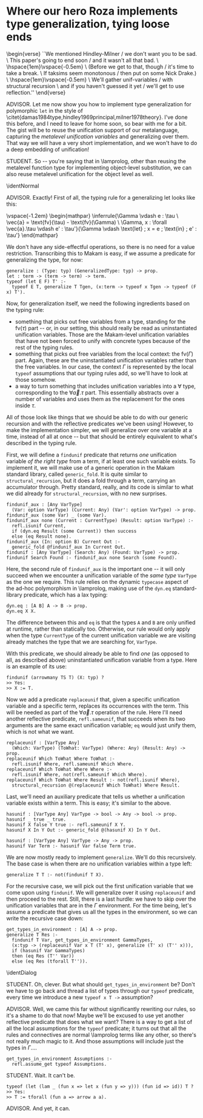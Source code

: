 # Where our hero Roza implements type generalization, tying loose ends

<!--
```makam
%use "07-miniml.md".
tests: testsuite. %testsuite tests.
```
-->

\begin{verse}
``We mentioned Hindley-Milner / we don't want you to be sad. \\
This paper's going to end soon / and it wasn't all that bad. \\
\hspace{1em}\vspace{-0.5em} \\
(Before we get to that, though / it's time to take a break. \\
If taksims seem monotonous / then put on some Nick Drake.) \\
\hspace{1em}\vspace{-0.5em} \\
We'll gather unif-variables / with structural recursion \\
and if you haven't guessed it yet / we'll get to use reflection.''
\end{verse}

ADVISOR. Let me now show you how to implement type generalization for polymorphic `let` in the style of \citet{damas1984type,hindley1969principal,milner1978theory}. I've done this before, and I need to leave for home soon, so bear with me
for a bit. The gist will be to reuse the unification support of our metalanguage,
capturing the *metalevel unification variables* and generalizing over them. That way we will
have a very short implementation, and we won't have to do a deep embedding of unification!

STUDENT. So -- you're saying that in \lamprolog, other than reusing the metalevel function type
for implementing object-level substitution, we can also reuse metalevel unification for the
object level as well.

\identNormal

ADVISOR. Exactly! First of all, the typing rule for a generalizing let looks like this:

\vspace{-1.2em}
\begin{mathpar}
\inferrule{\Gamma \vdash e : \tau \\ \vec{a} = \text{fv}(\tau) - \text{fv}(\Gamma) \\ \Gamma, x : \forall \vec{a}.\tau \vdash e' : \tau'}{\Gamma \vdash \text{let} \; x = e \; \text{in} \; e' : \tau'}
\end{mathpar}

We don't have any side-effectful operations, so there is no need for a value
restriction. Transcribing this to Makam is easy, if we assume a predicate for
generalizing the type, for now:

```makam
generalize : (Type: typ) (GeneralizedType: typ) -> prop.
let : term -> (term -> term) -> term.
typeof (let E F) T' :-
  typeof E T, generalize T Tgen, (x:term -> typeof x Tgen -> typeof (F x) T').
```

Now, for generalization itself, we need the following ingredients based on the typing rule:

- something that picks out free variables from a type, standing for the $\text{fv}(\tau)$ part -- or, in our setting, this should really be read as uninstantiated unification variables. Those are the Makam-level unification variables that have not been forced to unify with concrete types because of the rest of the typing rules.
- something that picks out free variables from the local context: the $\text{fv}(\Gamma)$ part. Again, these are the uninstantiated unification variables rather than the free variables. In our case, the context $\Gamma$ is represented by the local `typeof` assumptions that our typing rules add, so we'll have to look at those somehow.
- a way to turn something that includes unification variables into a $\forall$ type, corresponding to the $\forall \vec{a}.\tau$ part. This essentially abstracts over a number of variables and uses them as the replacement for the ones inside $\tau$.

All of those look like things that we should be able to do with our generic recursion and with the
reflective predicates we've been using! However, to make the implementation simpler, we will
generalize over one variable at a time, instead of all at once -- but that should be entirely
equivalent to what's described in the typing rule.

First, we will define a `findunif` predicate that returns *one* unification variable *of the right
type* from a term, if at least one such variable exists. To implement it, we will make use of a
generic operation in the Makam standard library, called `generic_fold`. It is quite similar to
`structural_recursion`, but it does a fold through a term, carrying an accumulator through. Pretty
standard, really, and its code is similar to what we did already for `structural_recursion`, with no
new surprises.

<!--
```makam
generic_fold : [A'] forall A (B -> A -> B -> prop) -> B -> A' -> B -> prop.

generic_fold F Acc X Acc when refl.isconst X.

generic_fold F Acc (X : A -> B) Acc' <-
  (x:A -> (instantiate F F', F' Acc (X x) Acc')).

polyrec_foldl : forall A (B -> A -> B -> prop) -> B -> list dyn -> B -> prop.
polyrec_foldl P S nil S.
polyrec_foldl P S (cons (dyn HD) TL) S'' <-
  instantiate P P', 
  P' S HD S',
  polyrec_foldl P S' TL S''.

generic_fold F Acc X Acc' when refl.isbaseterm X <-
  refl.headargs X HD Args,
  polyrec_foldl F Acc Args Acc'.
```
-->

```makam
findunif_aux : [Any VarType]
  (Var: option VarType) (Current: Any) (Var': option VarType) -> prop.
findunif_aux (some Var) _ (some Var).
findunif_aux none (Current : CurrentType) (Result: option VarType) :-
  refl.isunif Current,
  if (dyn.eq Result (some Current)) then success
  else (eq Result none).
findunif_aux (In: option B) Current Out :-
  generic_fold @findunif_aux In Current Out.
findunif : [Any VarType] (Search: Any) (Found: VarType) -> prop.
findunif Search Found :- findunif_aux none Search (some Found).
```

Here, the second rule of `findunif_aux` is the important one -- it will only succeed when we
encounter a unification variable of the *same type* `VarType` as the one we require. This rule 
relies on the dynamic `typecase` aspect of the ad-hoc polymorphism in \lamprolog, making
use of the `dyn.eq` standard-library predicate, which has a lax typing:

```
dyn.eq : [A B] A -> B -> prop.
dyn.eq X X.
```

The difference between this and `eq` is that the types `A` and `B` are only unified at runtime,
rather than statically too. Otherwise, our rule would only apply when the type `CurrentType` of the
current unification variable we are visiting already matches the type that we are searching for,
`VarType`.

With this predicate, we should already be able to find *one* (as opposed to all, as described above)
uninstantiated unification variable from a type. Here is an example of its use:

```
findunif (arrowmany TS T) (X: typ) ?
>> Yes:
>> X := T.
```

<!--
```makam
findunif (arrowmany TS T) (X: typ) ?
>> Yes:
>> X := T,
>> T := T,
>> TS := TS.
```
-->

Now we add a predicate `replaceunif` that, given a specific unification variable and a
specific term, replaces its occurrences with the term. This will be needed as part of the
$\forall \vec{a}.\tau$ operation of the rule. Here I'll need another reflective predicate,
`refl.sameunif`, that succeeds when its two arguments are the same exact unification variable;
`eq` would just unify them, which is not what we want.

```makam
replaceunif : [VarType Any]
  (Which: VarType) (ToWhat: VarType) (Where: Any) (Result: Any) -> prop.
replaceunif Which ToWhat Where ToWhat :-
  refl.isunif Where, refl.sameunif Which Where.
replaceunif Which ToWhat Where Where :-
  refl.isunif Where, not(refl.sameunif Which Where).
replaceunif Which ToWhat Where Result :- not(refl.isunif Where),
  structural_recursion @(replaceunif Which ToWhat) Where Result.
```

Last, we'll need an auxiliary predicate that tells us whether a unification variable exists within a
term. This is easy; it's similar to the above.

```makam
hasunif : [VarType Any] VarType -> bool -> Any -> bool -> prop.
hasunif _ true _ true.
hasunif X false Y true :- refl.sameunif X Y.
hasunif X In Y Out :- generic_fold @(hasunif X) In Y Out.

hasunif : [VarType Any] VarType -> Any -> prop.
hasunif Var Term :- hasunif Var false Term true.
```

We are now mostly ready to implement `generalize`. We'll do this recursively. The base case is when there are no unification variables within a type left:

```makam
generalize T T :- not(findunif T X).
```

For the recursive case, we will pick out the first unification variable that we come upon using
`findunif`. We will generalize over it using `replaceunif` and then proceed to the rest.  Still,
there is a last hurdle: we have to skip over the unification variables that are in the $\Gamma$
environment. For the time being, let's assume a predicate that gives us all the types in the
environment, so we can write the recursive case down:

```makam
get_types_in_environment : [A] A -> prop.
generalize T Res :-
  findunif T Var, get_types_in_environment GammaTypes,
  (x:typ -> (replaceunif Var x T (T' x), generalize (T' x) (T'' x))),
  if (hasunif Var GammaTypes)
  then (eq Res (T'' Var))
  else (eq Res (tforall T'')).
```

\identDialog

STUDENT. Oh, clever. But what should `get_types_in_environment` be? Don't we have to go
back and thread a list of types through our `typeof` predicate, every time we introduce a
new `typeof x T ->` assumption?

ADVISOR. Well, we came this far without significantly rewriting our rules, so it's a shame to do
that now!  Maybe we'll be excused to use yet another reflective predicate that does what we want?
There is a way to get a list of all the local assumptions for the `typeof` predicate; it turns out
that all the rules and connectives are normal \lamprolog terms like any other, so there's not really
much magic to it. And those assumptions will include just the types in $\Gamma$....

```makam
get_types_in_environment Assumptions :-
  refl.assume_get typeof Assumptions.
```

STUDENT. Wait. It can't be.
```makam
typeof (let (lam _ (fun x => let x (fun y => y))) (fun id => id)) T ?
>> Yes:
>> T := tforall (fun a => arrow a a).
```

ADVISOR. And yet, it can.

<!--
(Just checking the issue where we don't remove all unification variables in the context -- this
is a hack, if we need to do this we can show the above in two steps instead:)

```makam
(get_types_in_environment [] ->
  typeof (let (lam _ (fun x => let x (fun y => y)))
            (fun z => z)) T) ?
>> Yes:
>> T := tforall (fun a => arrow a (tforall (fun b => b))).
```
-->
